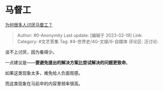 # 马督工
[为何很多人讨厌马督工？](https://www.zhihu.com/question/548923462/answer/2900181067)

> Author: #0-Anonymity
> Last update: [编辑于 2023-02-19]
> Link:
> Category: #文艺答集
> Tag: #4-世界史/4G-文娱/6-自媒体
> 评论区:
> 泛讨论:

谈不上讨厌，因为看得少。

一点建议是——**要避免提出的解决方案比尝试解决的问题更致命**。

如果这类现象太多，难免给人负面观感。

而这类现象在马前卒的内容里频率很高。

